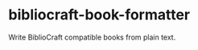bibliocraft-book-formatter
==========================

Write BiblioCraft compatible books from plain text.
